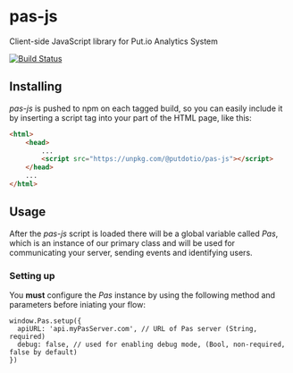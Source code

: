 # pas-js

Client-side JavaScript library for Put.io Analytics System

[![Build Status](https://travis-ci.org/putdotio/pas-js.svg?branch=master)](https://travis-ci.org/putdotio/pas-js)

## Installing
*pas-js* is pushed to npm on each tagged build, so you can easily include it by inserting a script tag into your <HEAD> part of the HTML page, like this:

```HTML
<html>
    <head>
        ...
        <script src="https://unpkg.com/@putdotio/pas-js"></script>
    </head>
    ...
</html>
```

## Usage
After the *pas-js* script is loaded there will be a global variable called *Pas*, which is an instance of our primary class and will be used for communicating your server, sending events and identifying users.

### Setting up
You **must** configure the *Pas* instance by using the following method and parameters before iniating your flow:
```JS
window.Pas.setup({
  apiURL: 'api.myPasServer.com', // URL of Pas server (String, required)
  debug: false, // used for enabling debug mode, (Bool, non-required, false by default)
})

